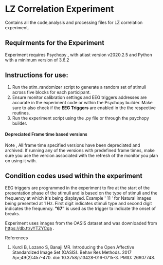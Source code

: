 # LZ Correlation Experiment
Contains all the code,analysis and processing files for LZ correlation experiment.

## Requirments for the Experiment    
Experiment requires Psychopy , with atlast version v2020.2.5 and Python with a minimum version of 3.6.2
 
 
 ## Instructions for use:
 
 1. Run the stim_randomizer script to generate a random set of stimuli across five blocks for each participant.
 2. Ensure monitor calibration settings and EEG triggers addresses are accurate in the experiment code or within the Psychopy builder. Make sure to also check if the **EEG Triggers** are enabled in the the respective routines.
 3. Run the experiment script using the .py file or through the psychopy builder. 
 
 
#### Depreciated Frame time based versions
Note , All frame time specified versions have been depreciated and archived. If running any of the versions with predefined frame times, make sure you use the version associated with the refresh of the monitor you plan on using it with. 


## Condition codes used within the experiment 
EEG triggers are programmed in the experiment to fire at the start of the presentation phase of the stimuli and is based on the type of stimuli and the frequency at which it's being displayed. Example ' 11 ' for Natural images being presented at 1 Hz. First digit indicates stimuli type and second digit indicates the frequency.  **"67"** is used as the trigger to indicate the onset of breaks.


Experiment uses images from the OASIS dataset and was downloaded from https://db.tt/yYTZYCga .


References 

1. Kurdi B, Lozano S, Banaji MR. Introducing the Open Affective Standardized Image Set (OASIS). Behav Res Methods. 2017 Apr;49(2):457-470. doi: 10.3758/s13428-016-0715-3. PMID: 26907748. 
